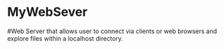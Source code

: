 # MyWebSever
#Web Server that allows user to connect via clients or web browsers and explore files within a localhost directory. 
